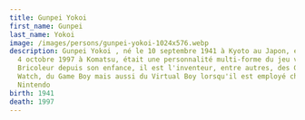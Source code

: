 ```yaml
---
title: Gunpei Yokoi
first_name: Gunpei
last_name: Yokoi
image: /images/persons/gunpei-yokoi-1024x576.webp
description: Gunpei Yokoi , né le 10 septembre 1941 à Kyoto au Japon, et mort le
  4 octobre 1997 à Komatsu, était une personnalité multi-forme du jeu vidéo.
  Bricoleur depuis son enfance, il est l'inventeur, entre autres, des Game &
  Watch, du Game Boy mais aussi du Virtual Boy lorsqu'il est employé chez
  Nintendo
birth: 1941
death: 1997
---
```

